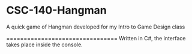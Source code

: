 # CSC-140-Hangman
A quick game of Hangman developed for my Intro to Game Design class

================================
Written in C#, the interface takes place inside the console.
